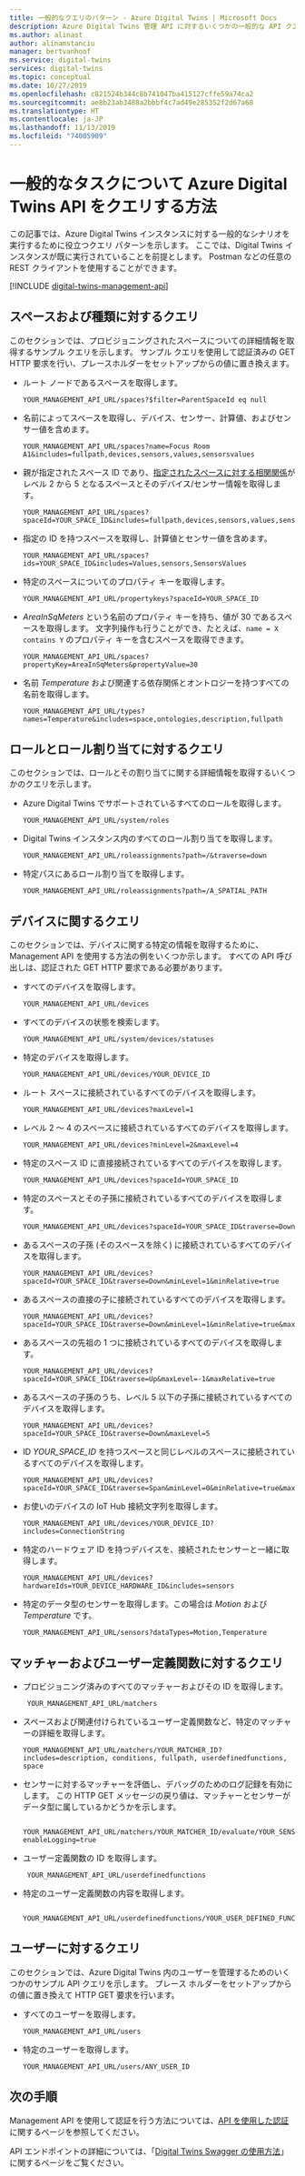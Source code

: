 ```yaml
---
title: 一般的なクエリのパターン - Azure Digital Twins | Microsoft Docs
description: Azure Digital Twins 管理 API に対するいくつかの一般的な API クエリ実行パターンについて説明します。
ms.author: alinast
author: alinamstanciu
manager: bertvanhoof
ms.service: digital-twins
services: digital-twins
ms.topic: conceptual
ms.date: 10/27/2019
ms.openlocfilehash: c821524b344c8b741047ba415127cffe59a74ca2
ms.sourcegitcommit: ae8b23ab3488a2bbbf4c7ad49e285352f2d67a68
ms.translationtype: HT
ms.contentlocale: ja-JP
ms.lasthandoff: 11/13/2019
ms.locfileid: "74005909"
---
```

# <a name="how-to-query-azure-digital-twins-apis-for-common-tasks"></a>一般的なタスクについて Azure Digital Twins API をクエリする方法

この記事では、Azure Digital Twins インスタンスに対する一般的なシナリオを実行するために役立つクエリ パターンを示します。 ここでは、Digital Twins インスタンスが既に実行されていることを前提とします。 Postman などの任意の REST クライアントを使用することができます。 

[!INCLUDE [digital-twins-management-api](../../includes/digital-twins-management-api.md)]


## <a name="queries-for-spaces-and-types"></a>スペースおよび種類に対するクエリ

このセクションでは、プロビジョニングされたスペースについての詳細情報を取得するサンプル クエリを示します。 サンプル クエリを使用して認証済みの GET HTTP 要求を行い、プレースホルダーをセットアップからの値に置き換えます。 

- ルート ノードであるスペースを取得します。

    ```plaintext
    YOUR_MANAGEMENT_API_URL/spaces?$filter=ParentSpaceId eq null
    ```

- 名前によってスペースを取得し、デバイス、センサー、計算値、およびセンサー値を含めます。 

    ```plaintext
    YOUR_MANAGEMENT_API_URL/spaces?name=Focus Room A1&includes=fullpath,devices,sensors,values,sensorsvalues
    ```

- 親が指定されたスペース ID であり、[指定されたスペースに対する相関関係](how-to-navigate-apis.md#api-navigation)がレベル 2 から 5 となるスペースとそのデバイス/センサー情報を取得します。 

    ```plaintext
    YOUR_MANAGEMENT_API_URL/spaces?spaceId=YOUR_SPACE_ID&includes=fullpath,devices,sensors,values,sensorsvalues&traverse=Down&minLevel=1&minRelative=true&maxLevel=5&maxRelative=true
    ```

- 指定の ID を持つスペースを取得し、計算値とセンサー値を含めます。

    ```plaintext
    YOUR_MANAGEMENT_API_URL/spaces?ids=YOUR_SPACE_ID&includes=Values,sensors,SensorsValues
    ```

- 特定のスペースについてのプロパティ キーを取得します。

    ```plaintext
    YOUR_MANAGEMENT_API_URL/propertykeys?spaceId=YOUR_SPACE_ID
    ```

- *AreaInSqMeters* という名前のプロパティ キーを持ち、値が 30 であるスペースを取得します。 文字列操作も行うことができ、たとえば、`name = X contains Y` のプロパティ キーを含むスペースを取得できます。

    ```plaintext
    YOUR_MANAGEMENT_API_URL/spaces?propertyKey=AreaInSqMeters&propertyValue=30
    ```

- 名前 *Temperature* および関連する依存関係とオントロジーを持つすべての名前を取得します。

    ```plaintext
    YOUR_MANAGEMENT_API_URL/types?names=Temperature&includes=space,ontologies,description,fullpath
    ```


## <a name="queries-for-roles-and-role-assignments"></a>ロールとロール割り当てに対するクエリ

このセクションでは、ロールとその割り当てに関する詳細情報を取得するいくつかのクエリを示します。 

- Azure Digital Twins でサポートされているすべてのロールを取得します。

    ```plaintext
    YOUR_MANAGEMENT_API_URL/system/roles
    ```

- Digital Twins インスタンス内のすべてのロール割り当てを取得します。 

    ```plaintext
    YOUR_MANAGEMENT_API_URL/roleassignments?path=/&traverse=down
    ```

- 特定パスにあるロール割り当てを取得します。

    ```plaintext
    YOUR_MANAGEMENT_API_URL/roleassignments?path=/A_SPATIAL_PATH
    ```

## <a name="queries-for-devices"></a>デバイスに関するクエリ

このセクションでは、デバイスに関する特定の情報を取得するために、Management API を使用する方法の例をいくつか示します。 すべての API 呼び出しは、認証された GET HTTP 要求である必要があります。

- すべてのデバイスを取得します。

    ```plaintext
    YOUR_MANAGEMENT_API_URL/devices
    ```

- すべてのデバイスの状態を検索します。

    ```plaintext
    YOUR_MANAGEMENT_API_URL/system/devices/statuses
    ```

- 特定のデバイスを取得します。

    ```plaintext
    YOUR_MANAGEMENT_API_URL/devices/YOUR_DEVICE_ID
    ```

- ルート スペースに接続されているすべてのデバイスを取得します。

    ```plaintext
    YOUR_MANAGEMENT_API_URL/devices?maxLevel=1
    ```

- レベル 2 ～ 4 のスペースに接続されているすべてのデバイスを取得します。

    ```plaintext
    YOUR_MANAGEMENT_API_URL/devices?minLevel=2&maxLevel=4
    ```

- 特定のスペース ID に直接接続されているすべてのデバイスを取得します。

    ```plaintext
    YOUR_MANAGEMENT_API_URL/devices?spaceId=YOUR_SPACE_ID
    ```

- 特定のスペースとその子孫に接続されているすべてのデバイスを取得します。

    ```plaintext
    YOUR_MANAGEMENT_API_URL/devices?spaceId=YOUR_SPACE_ID&traverse=Down
    ```

- あるスペースの子孫 (そのスペースを除く) に接続されているすべてのデバイスを取得します。

    ```plaintext
    YOUR_MANAGEMENT_API_URL/devices?spaceId=YOUR_SPACE_ID&traverse=Down&minLevel=1&minRelative=true
    ```

- あるスペースの直接の子に接続されているすべてのデバイスを取得します。

    ```plaintext
    YOUR_MANAGEMENT_API_URL/devices?spaceId=YOUR_SPACE_ID&traverse=Down&minLevel=1&minRelative=true&maxLevel=1&maxRelative=true
    ```

- あるスペースの先祖の 1 つに接続されているすべてのデバイスを取得します。

    ```plaintext
    YOUR_MANAGEMENT_API_URL/devices?spaceId=YOUR_SPACE_ID&traverse=Up&maxLevel=-1&maxRelative=true
    ```

- あるスペースの子孫のうち、レベル 5 以下の子孫に接続されているすべてのデバイスを取得します。

    ```plaintext
    YOUR_MANAGEMENT_API_URL/devices?spaceId=YOUR_SPACE_ID&traverse=Down&maxLevel=5
    ```

- ID *YOUR_SPACE_ID* を持つスペースと同じレベルのスペースに接続されているすべてのデバイスを取得します。

    ```plaintext
    YOUR_MANAGEMENT_API_URL/devices?spaceId=YOUR_SPACE_ID&traverse=Span&minLevel=0&minRelative=true&maxLevel=0&maxRelative=true
    ```

- お使いのデバイスの IoT Hub 接続文字列を取得します。

    ```plaintext
    YOUR_MANAGEMENT_API_URL/devices/YOUR_DEVICE_ID?includes=ConnectionString
    ```

- 特定のハードウェア ID を持つデバイスを、接続されたセンサーと一緒に取得します。

    ```plaintext
    YOUR_MANAGEMENT_API_URL/devices?hardwareIds=YOUR_DEVICE_HARDWARE_ID&includes=sensors
    ```

- 特定のデータ型のセンサーを取得します。この場合は *Motion* および *Temperature* です。

    ```plaintext
    YOUR_MANAGEMENT_API_URL/sensors?dataTypes=Motion,Temperature
    ```

## <a name="queries-for-matchers-and-user-defined-functions"></a>マッチャーおよびユーザー定義関数に対するクエリ 

- プロビジョニング済みのすべてのマッチャーおよびその ID を取得します。

   ```plaintext
    YOUR_MANAGEMENT_API_URL/matchers
    ```

- スペースおよび関連付けられているユーザー定義関数など、特定のマッチャーの詳細を取得します。

    ```plaintext
    YOUR_MANAGEMENT_API_URL/matchers/YOUR_MATCHER_ID?includes=description, conditions, fullpath, userdefinedfunctions, space
    ```

- センサーに対するマッチャーを評価し、デバッグのためのログ記録を有効にします。 この HTTP GET メッセージの戻り値は、マッチャーとセンサーがデータ型に属しているかどうかを示します。 

   ```plaintext
    YOUR_MANAGEMENT_API_URL/matchers/YOUR_MATCHER_ID/evaluate/YOUR_SENSOR_ID?enableLogging=true
    ```

- ユーザー定義関数の ID を取得します。 

   ```plaintext
    YOUR_MANAGEMENT_API_URL/userdefinedfunctions
    ```

- 特定のユーザー定義関数の内容を取得します。 

   ```plaintext
    YOUR_MANAGEMENT_API_URL/userdefinedfunctions/YOUR_USER_DEFINED_FUNCTION_ID/contents
    ```


## <a name="queries-for-users"></a>ユーザーに対するクエリ

このセクションでは、Azure Digital Twins 内のユーザーを管理するためのいくつかのサンプル API クエリを示します。 プレース ホルダーをセットアップからの値に置き換えて HTTP GET 要求を行います。 

- すべてのユーザーを取得します。 

    ```plaintext
    YOUR_MANAGEMENT_API_URL/users
    ```

- 特定のユーザーを取得します。

    ```plaintext
    YOUR_MANAGEMENT_API_URL/users/ANY_USER_ID
    ```

## <a name="next-steps"></a>次の手順

Management API を使用して認証を行う方法については、[API を使用した認証](./security-authenticating-apis.md)に関するページを参照してください。

API エンドポイントの詳細については、「[Digital Twins Swagger の使用方法](./how-to-use-swagger.md)」に関するページをご覧ください。
